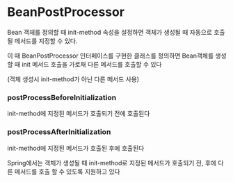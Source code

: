 # BeanPostProcessor

Bean 객체를 정의할 때 init-method 속성을 설정하면 객체가 생성될 때 자동으로 호출될 메서드를 지정할 수 있다.

이 때 BeanPostProcessor 인터페이스를 구현한 클래스를 정의하면 Bean객체를 생성할 때 init 메서드 호출을 가로채 다른 메서드를 호출할 수 있다

(객체 생성시 init-method가 아닌 다른 메서드 사용)

### postProcessBeforeInitialization

init-method에 지정된 메서드가 호출되기 전에 호출된다

### postProcessAfterInitialization

init-method에 지정된 메서드가 호출된 후에 호출된다

Spring에서는 객체가 생성될 때 init-method로 지정된 메서드가 호출되기 전, 후에 다른 메서드를 호출 할 수 있도록 지원하고 있다